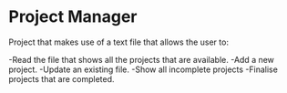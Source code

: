 # Project Manager

Project that makes use of a text file that allows the user to:

-Read the file that shows all the projects that are available.
-Add a new project.
-Update an existing file.
-Show all incomplete projects
-Finalise projects that are completed.


